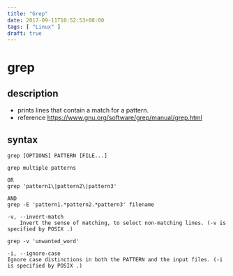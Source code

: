 ```yaml
---
title: "Grep"
date: 2017-09-11T10:52:53+08:00
tags: [ "Linux" ]
draft: true
---
```


# grep

## description 
- prints lines that contain a match for a pattern.
- reference https://www.gnu.org/software/grep/manual/grep.html

## syntax

```
grep [OPTIONS] PATTERN [FILE...]

grep multiple patterns

OR
grep 'pattern1\|pattern2\|pattern3'

AND
grep -E 'pattern1.*pattern2.*pattern3' filename

-v, --invert-match
    Invert the sense of matching, to select non-matching lines. (-v is specified by POSIX .)

grep -v 'unwanted_word'

-i, --ignore-case
Ignore case distinctions in both the PATTERN and the input files. (-i is specified by POSIX .)
```